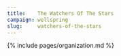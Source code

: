 ```yaml
---
title:    The Watchers Of The Stars
campaign: wellspring
slug:     watchers-of-the-stars
---
```


{% include pages/organization.md %}

